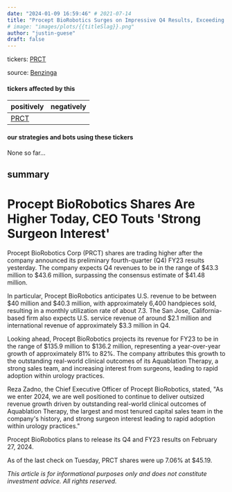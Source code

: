```yaml
---
date: "2024-01-09 16:59:46" # 2021-07-14
title: "Procept BioRobotics Surges on Impressive Q4 Results, Exceeding Revenue Expectations"
# image: "images/plots/{{titleSlag}}.png"
author: "justin-guese"
draft: false
---
```

tickers: <a href='https://finance.yahoo.com/quote/PRCT' target='_blank'>PRCT</a> 

source: <a href='https://www.benzinga.com/markets/equities/24/01/36559947/procept-biorobotics-shares-are-higher-today-ceo-touts-strong-surgeon-interest' target='_blank'>Benzinga</a>

#### tickers affected by this

| positively | negatively |
|------------|------------
| <a href='https://finance.yahoo.com/quote/PRCT' target='_blank'>PRCT</a> |  |

#### our strategies and bots using these tickers

None so far...

## summary

# Procept BioRobotics Shares Are Higher Today, CEO Touts 'Strong Surgeon Interest'

Procept BioRobotics Corp (PRCT) shares are trading higher after the company announced its preliminary fourth-quarter (Q4) FY23 results yesterday. The company expects Q4 revenues to be in the range of $43.3 million to $43.6 million, surpassing the consensus estimate of $41.48 million.

In particular, Procept BioRobotics anticipates U.S. revenue to be between $40 million and $40.3 million, with approximately 6,400 handpieces sold, resulting in a monthly utilization rate of about 7.3. The San Jose, California-based firm also expects U.S. service revenue of around $2.1 million and international revenue of approximately $3.3 million in Q4.

Looking ahead, Procept BioRobotics projects its revenue for FY23 to be in the range of $135.9 million to $136.2 million, representing a year-over-year growth of approximately 81% to 82%. The company attributes this growth to the outstanding real-world clinical outcomes of its Aquablation Therapy, a strong sales team, and increasing interest from surgeons, leading to rapid adoption within urology practices.

Reza Zadno, the Chief Executive Officer of Procept BioRobotics, stated, "As we enter 2024, we are well positioned to continue to deliver outsized revenue growth driven by outstanding real-world clinical outcomes of Aquablation Therapy, the largest and most tenured capital sales team in the company's history, and strong surgeon interest leading to rapid adoption within urology practices."

Procept BioRobotics plans to release its Q4 and FY23 results on February 27, 2024.

As of the last check on Tuesday, PRCT shares were up 7.06% at $45.19.

*This article is for informational purposes only and does not constitute investment advice. All rights reserved.*